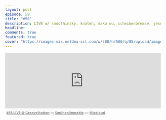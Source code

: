 ```yaml
---
layout: post
episode: 58
title: "#58"
description: LIVE w/ smoothinsky, knoten, mako wu, scheibenbremse, jesus fipsuz & manumaticx @ groove station, dresden, 10.10.2015
headline:
comments: true  
featured: true
cover: "https://images-mix.netdna-ssl.com/w/500/h/500/q/85/upload/images/extaudio/2d7bd57c-385b-4f83-b459-681d6069b2e5.jpg"
---
```


<iframe width="100%" height="180" src="https://www.mixcloud.com/widget/iframe/?embed_type=widget_standard&amp;embed_uuid=64d5d341-9f7e-4e89-8303-8ab5485a1e2d&amp;feed=https%3A%2F%2Fwww.mixcloud.com%2Fsoulhealingradio%2F58-live-groovestation%2F&amp;hide_cover=1&amp;hide_tracklist=1&amp;replace=0" frameborder="0"></iframe><div style="clear: both; height: 3px; width: auto;"></div><p style="display: block; font-size: 11px; font-family: 'Open Sans', Helvetica, Arial, sans-serif; margin: 0px; padding: 3px 4px; color: rgb(153, 153, 153); width: auto;"><a href="https://www.mixcloud.com/soulhealingradio/58-live-groovestation/?utm_source=widget&amp;utm_medium=web&amp;utm_campaign=base_links&amp;utm_term=resource_link" target="_blank" style="color:#808080; font-weight:bold;">#58 LIVE @ GrooveStation</a><span> by </span><a href="https://www.mixcloud.com/soulhealingradio/?utm_source=widget&amp;utm_medium=web&amp;utm_campaign=base_links&amp;utm_term=profile_link" target="_blank" style="color:#808080; font-weight:bold;">Soulhealingradio</a><span> on </span><a href="https://www.mixcloud.com/?utm_source=widget&amp;utm_medium=web&amp;utm_campaign=base_links&amp;utm_term=homepage_link" target="_blank" style="color:#808080; font-weight:bold;"> Mixcloud</a></p><div style="clear: both; height: 3px; width: auto;"></div>
